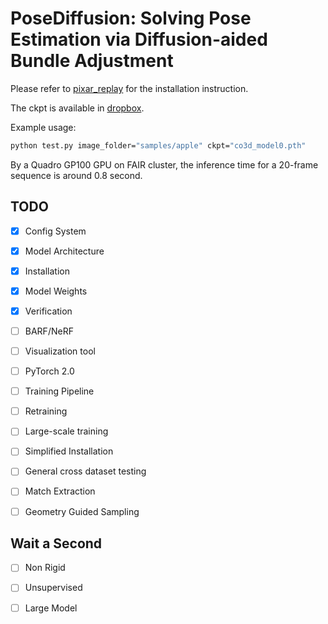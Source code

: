 # PoseDiffusion: Solving Pose Estimation via Diffusion-aided Bundle Adjustment

Please refer to [pixar_replay](https://github.com/fairinternal/pixar_replay) for the installation instruction.

The ckpt is available in [dropbox](https://www.dropbox.com/s/unsgup5yu2pmusk/co3d_model0.pth?dl=0).

Example usage:

```.bash
python test.py image_folder="samples/apple" ckpt="co3d_model0.pth"
```

By a Quadro GP100 GPU on FAIR cluster, the inference time for a 20-frame sequence is around 0.8 second.

## TODO

- [x] Config System
- [x] Model Architecture
- [x] Installation
- [x] Model Weights
- [x] Verification
- [ ] BARF/NeRF
- [ ] Visualization tool
- [ ] PyTorch 2.0
- [ ] Training Pipeline
- [ ] Retraining
- [ ] Large-scale training
- [ ] Simplified Installation
- [ ] General cross dataset testing
- [ ] Match Extraction  
- [ ] Geometry Guided Sampling




## Wait a Second
- [ ] Non Rigid
- [ ] Unsupervised
- [ ] Large Model










